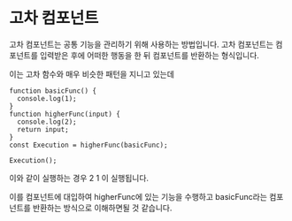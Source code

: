 # 고차 컴포넌트

고차 컴포넌트는 공통 기능을 관리하기 위해 사용하는 방법입니다.
고차 컴포넌트는 컴포넌트를 입력받은 후에 어떠한 행동을 한 뒤 컴포넌트를 반환하는 형식입니다.

이는 고차 함수와 매우 비슷한 패턴을 지니고 있는데

```
function basicFunc() {
  console.log(1);
}
function higherFunc(input) {
  console.log(2);
  return input;
}
const Execution = higherFunc(basicFunc);

Execution();
```

이와 같이 실행하는 경우 2 1 이 실행됩니다.

이를 컴포넌트에 대입하여 higherFunc에 있는 기능을 수행하고
basicFunc라는 컴포넌트를 반환하는 방식으로 이해하면될 것 같습니다.
